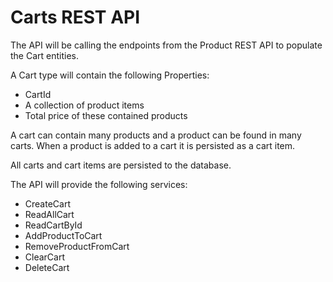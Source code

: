 # Carts REST API

The API will be calling the endpoints from the Product REST API to populate the Cart entities.

A Cart type will contain the following Properties:
- CartId
- A collection of product items
- Total price of these contained products

A cart can contain many products and a product can be found in many carts.
When a product is added to a cart it is persisted as a cart item.

All carts and cart items are persisted to the database.

The API will provide the following services:
- CreateCart
- ReadAllCart
- ReadCartById
- AddProductToCart
- RemoveProductFromCart
- ClearCart
- DeleteCart

